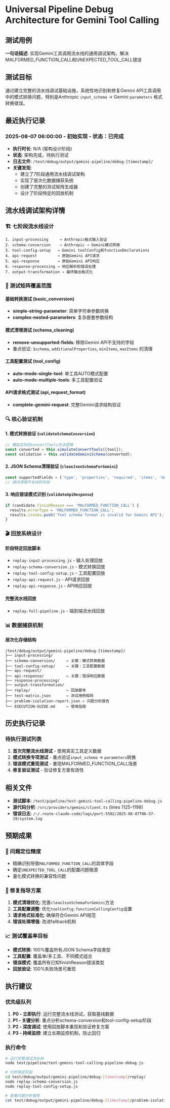 # Universal Pipeline Debug Architecture for Gemini Tool Calling

## 测试用例
**一句话描述**: 实现Gemini工具调用流水线的通用调试架构，解决MALFORMED_FUNCTION_CALL和UNEXPECTED_TOOL_CALL错误

## 测试目标
通过建立完整的流水线调试基础设施，系统性地识别和修复Gemini API工具调用中的模式转换问题，特别是Anthropic `input_schema` → Gemini `parameters` 格式转换错误。

## 最近执行记录

### 2025-08-07 06:00:00 - 初始实现 - 状态：已完成
- **执行时长**: N/A (架构设计阶段)
- **状态**: 架构完成，待执行测试
- **日志文件**: `/test/debug/output/gemini-pipeline/debug-[timestamp]/`
- **关键发现**: 
  - 建立了7阶段通用流水线调试架构
  - 实现了层次化数据捕获系统
  - 创建了完整的测试矩阵生成器
  - 设计了阶段特定的回放机制

## 流水线调试架构详情

### 🏗️ 七阶段流水线设计
```
1. input-processing     → Anthropic格式输入验证
2. schema-conversion    → Anthropic → Gemini模式转换  
3. tool-config-setup   → Gemini toolConfig和functionDeclarations
4. api-request         → 原始Gemini API请求
5. api-response        → 原始Gemini API响应  
6. response-processing → 响应解析和错误处理
7. output-transformation → 最终输出格式化
```

### 🧪 测试矩阵覆盖范围

#### 基础转换测试 (basic_conversion)
- **simple-string-parameter**: 简单字符串参数转换
- **complex-nested-parameters**: 复杂嵌套参数结构

#### 模式清理测试 (schema_cleaning)  
- **remove-unsupported-fields**: 移除Gemini API不支持的字段
- 重点验证: `$schema`, `additionalProperties`, `minItems`, `maxItems` 的清理

#### 工具配置测试 (tool_config)
- **auto-mode-single-tool**: 单工具AUTO模式配置
- **auto-mode-multiple-tools**: 多工具配置验证

#### API请求格式测试 (api_request_format)
- **complete-gemini-request**: 完整Gemini请求结构验证

### 🔍 核心验证机制

#### 1. 模式转换验证 (`validateSchemaConversion`)
```javascript
// 模拟实际的convertTools方法逻辑
const converted = this.simulateConvertTools([tool]);
const validation = this.validateGeminiSchema(converted);
```

#### 2. JSON Schema清理验证 (`cleanJsonSchemaForGemini`)
```javascript
const supportedFields = ['type', 'properties', 'required', 'items', 'description', 'enum'];
// 递归清理不支持的字段
```

#### 3. 响应错误模式识别 (`validateApiResponse`)
```javascript
if (candidate.finishReason === 'MALFORMED_FUNCTION_CALL') {
  results.errorType = 'MALFORMED_FUNCTION_CALL';
  results.issues.push('Tool schema format is invalid for Gemini API');
}
```

### 🎬 回放系统设计

#### 阶段特定回放脚本
- `replay-input-processing.js` - 输入处理回放
- `replay-schema-conversion.js` - 模式转换回放  
- `replay-tool-config-setup.js` - 工具配置回放
- `replay-api-request.js` - API请求回放
- `replay-api-response.js` - API响应回放

#### 完整流水线回放
- `replay-full-pipeline.js` - 端到端流水线回放

### 📊 数据捕获机制

#### 层次化存储结构
```
/test/debug/output/gemini-pipeline/debug-[timestamp]/
├── input-processing/
├── schema-conversion/     ← 关键：模式转换数据
├── tool-config-setup/     ← 关键：工具配置数据
├── api-request/
├── api-response/          ← 关键：错误响应数据
├── response-processing/
├── output-transformation/
├── replay/                ← 回放脚本
├── test-matrix.json       ← 测试用例矩阵
├── problem-isolation-report.json ← 问题分析报告
└── EXECUTION-GUIDE.md     ← 使用指南
```

## 历史执行记录

### 待执行测试列表
1. **首次完整流水线测试** - 使用真实工具定义数据
2. **模式转换专项测试** - 重点验证`input_schema` → `parameters`转换
3. **错误模式重现测试** - 重现MALFORMED_FUNCTION_CALL场景
4. **修复验证测试** - 验证修复方案有效性

## 相关文件
- **测试脚本**: `/test/pipeline/test-gemini-tool-calling-pipeline-debug.js`
- **源代码分析**: `/src/providers/gemini/client.ts` (lines 1125-1198)
- **错误日志**: `/~/.route-claude-code/logs/port-5502/2025-08-07T06-57-19/system.log`

## 预期成果

### 🎯 问题定位精度
- 精确识别导致`MALFORMED_FUNCTION_CALL`的具体字段
- 确定`UNEXPECTED_TOOL_CALL`的配置问题根源
- 量化模式转换的兼容性问题

### 🔧 修复指导方案
1. **模式清理优化**: 完善`cleanJsonSchemaForGemini`方法
2. **工具配置调整**: 优化`toolConfig.functionCallingConfig`设置
3. **请求格式标准化**: 确保符合Gemini API规范
4. **错误处理增强**: 改进fallback机制

### 📈 测试覆盖率目标
- **模式转换**: 100%覆盖所有JSON Schema字段类型
- **工具配置**: 覆盖单/多工具、不同模式组合
- **错误模式**: 覆盖所有已知finishReason错误类型
- **回放验证**: 100%失败场景可重现

## 执行建议

### 优先级队列
1. **P0 - 立即执行**: 运行完整流水线测试，获取基线数据
2. **P1 - 关键分析**: 重点分析schema-conversion和tool-config-setup阶段
3. **P2 - 深度调试**: 使用回放脚本重现和验证修复方案
4. **P3 - 持续监控**: 建立长期监控机制，防止回归

### 执行命令
```bash
# 运行完整调试流水线
node test/pipeline/test-gemini-tool-calling-pipeline-debug.js

# 分析特定阶段
cd test/debug/output/gemini-pipeline/debug-[timestamp]/replay/
node replay-schema-conversion.js
node replay-tool-config-setup.js

# 查看问题分析报告
cat test/debug/output/gemini-pipeline/debug-[timestamp]/problem-isolation-report.json
```